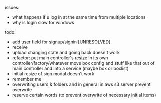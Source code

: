 issues:
- what happens if u log in at the same time from multiple locations
- why is login slow for windows

todo:
- add user field for signup/signin [UNRESOLVED]
- receive
- upload changing state and going back doesn't work
- refactor:
	put main controller's resize in its own controller/factory/whatever
	move box config and stuff like that out of main controller and into a service (maybe box or boxlist)
- initial resize of sign modal doesn't work
- remember me
- overwriting users & folders and in general in aws s3 server
	prevent overwrite
- reserve certain words (to prevent overwrite of necessary initial items)